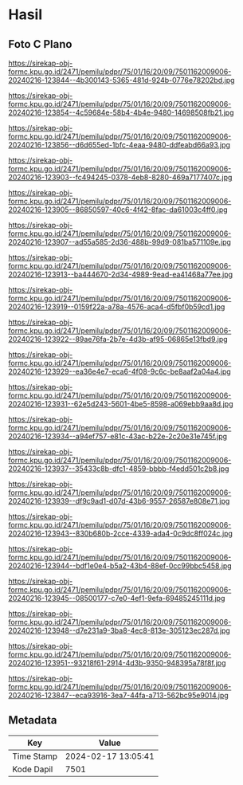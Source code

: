 # Hasil

## Foto C Plano

https://sirekap-obj-formc.kpu.go.id/2471/pemilu/pdpr/75/01/16/20/09/7501162009006-20240216-123844--4b300143-5365-481d-924b-0776e78202bd.jpg

https://sirekap-obj-formc.kpu.go.id/2471/pemilu/pdpr/75/01/16/20/09/7501162009006-20240216-123854--4c59684e-58b4-4b4e-9480-14698508fb21.jpg

https://sirekap-obj-formc.kpu.go.id/2471/pemilu/pdpr/75/01/16/20/09/7501162009006-20240216-123856--d6d655ed-1bfc-4eaa-9480-ddfeabd66a93.jpg

https://sirekap-obj-formc.kpu.go.id/2471/pemilu/pdpr/75/01/16/20/09/7501162009006-20240216-123903--fc494245-0378-4eb8-8280-469a7177407c.jpg

https://sirekap-obj-formc.kpu.go.id/2471/pemilu/pdpr/75/01/16/20/09/7501162009006-20240216-123905--86850597-40c6-4f42-8fac-da61003c4ff0.jpg

https://sirekap-obj-formc.kpu.go.id/2471/pemilu/pdpr/75/01/16/20/09/7501162009006-20240216-123907--ad55a585-2d36-488b-99d9-081ba571109e.jpg

https://sirekap-obj-formc.kpu.go.id/2471/pemilu/pdpr/75/01/16/20/09/7501162009006-20240216-123913--ba444670-2d34-4989-9ead-ea41468a77ee.jpg

https://sirekap-obj-formc.kpu.go.id/2471/pemilu/pdpr/75/01/16/20/09/7501162009006-20240216-123919--0159f22a-a78a-4576-aca4-d5fbf0b59cd1.jpg

https://sirekap-obj-formc.kpu.go.id/2471/pemilu/pdpr/75/01/16/20/09/7501162009006-20240216-123922--89ae76fa-2b7e-4d3b-af95-06865e13fbd9.jpg

https://sirekap-obj-formc.kpu.go.id/2471/pemilu/pdpr/75/01/16/20/09/7501162009006-20240216-123929--ea36e4e7-eca6-4f08-9c6c-be8aaf2a04a4.jpg

https://sirekap-obj-formc.kpu.go.id/2471/pemilu/pdpr/75/01/16/20/09/7501162009006-20240216-123931--62e5d243-5601-4be5-8598-a069ebb9aa8d.jpg

https://sirekap-obj-formc.kpu.go.id/2471/pemilu/pdpr/75/01/16/20/09/7501162009006-20240216-123934--a94ef757-e81c-43ac-b22e-2c20e31e745f.jpg

https://sirekap-obj-formc.kpu.go.id/2471/pemilu/pdpr/75/01/16/20/09/7501162009006-20240216-123937--35433c8b-dfc1-4859-bbbb-f4edd501c2b8.jpg

https://sirekap-obj-formc.kpu.go.id/2471/pemilu/pdpr/75/01/16/20/09/7501162009006-20240216-123939--df9c9ad1-d07d-43b6-9557-26587e808e71.jpg

https://sirekap-obj-formc.kpu.go.id/2471/pemilu/pdpr/75/01/16/20/09/7501162009006-20240216-123943--830b680b-2cce-4339-ada4-0c9dc8ff024c.jpg

https://sirekap-obj-formc.kpu.go.id/2471/pemilu/pdpr/75/01/16/20/09/7501162009006-20240216-123944--bdf1e0e4-b5a2-43b4-88ef-0cc99bbc5458.jpg

https://sirekap-obj-formc.kpu.go.id/2471/pemilu/pdpr/75/01/16/20/09/7501162009006-20240216-123945--08500177-c7e0-4ef1-9efa-69485245111d.jpg

https://sirekap-obj-formc.kpu.go.id/2471/pemilu/pdpr/75/01/16/20/09/7501162009006-20240216-123948--d7e231a9-3ba8-4ec8-813e-305123ec287d.jpg

https://sirekap-obj-formc.kpu.go.id/2471/pemilu/pdpr/75/01/16/20/09/7501162009006-20240216-123951--93218f61-2914-4d3b-9350-948395a78f8f.jpg

https://sirekap-obj-formc.kpu.go.id/2471/pemilu/pdpr/75/01/16/20/09/7501162009006-20240216-123847--eca93916-3ea7-44fa-a713-562bc95e9014.jpg


## Metadata

| Key        | Value               |
| ---------- | ------------------- |
| Time Stamp | 2024-02-17 13:05:41 |
| Kode Dapil | 7501                |



